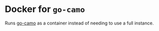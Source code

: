 # Docker for `go-camo`

Runs [go-camo](https://github.com/cactus/go-camo) as a container instead of
needing to use a full instance.
